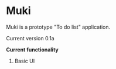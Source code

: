 # Muki

Muki is a prototype "To do list" application.

Current version 0.1a

<b>Current functionality</b>
1. Basic UI 
